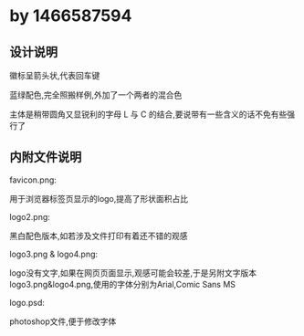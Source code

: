 # by 1466587594

## 设计说明

徽标呈箭头状,代表回车键

蓝绿配色,完全照搬样例,外加了一个两者的混合色

主体是稍带圆角又显锐利的字母 L 与 C 的结合,要说带有一些含义的话不免有些强行了

## 内附文件说明

favicon.png:

用于浏览器标签页显示的logo,提高了形状面积占比

logo2.png:

黑白配色版本,如若涉及文件打印有着还不错的观感

logo3.png & logo4.png:

logo没有文字,如果在网页页面显示,观感可能会较差,于是另附文字版本logo3.png&logo4.png,使用的字体分别为Arial,Comic Sans MS

logo.psd:

photoshop文件,便于修改字体
